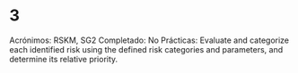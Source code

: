 # 3

Acrónimos: RSKM, SG2
Completado: No
Prácticas: Evaluate and categorize each identified risk using the defined risk categories and parameters, and determine its relative priority.